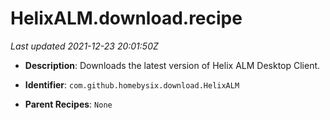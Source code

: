 # HelixALM.download.recipe

_Last updated 2021-12-23 20:01:50Z_

- **Description**: Downloads the latest version of Helix ALM Desktop Client.

- **Identifier**: `com.github.homebysix.download.HelixALM`

- **Parent Recipes**: `None`
